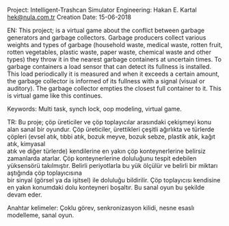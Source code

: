 Project: Intelligent-Trashcan Simulator
Engineering: Hakan E. Kartal <hek@nula.com.tr>
Creation Date: 15-06-2018

EN: This project; is a virtual game about the conflict between garbage generators 
and garbage collectors. Garbage producers collect various weights and types of garbage 
(household waste, medical waste, rotten fruit, rotten vegetables, plastic waste, paper 
waste, chemical  waste and other types) they throw it in the  nearest garbage containers 
at uncertain times. To garbage containers a load sensor that can detect its fullness is 
installed. This load periodically it is measured and  when it exceeds a certain amount, 
the garbage collector is informed of its fullness with a signal (visual or auditory). 
The garbage collector empties the closest full container to it. This is virtual game like 
this continues.

Keywords: Multi task, synch lock, oop modeling, virtual game.

TR: Bu proje; çöp üreticiler ve çöp toplayıcılar arasındaki çekişmeyi konu alan 
sanal bir oyundur. Çöp üreticiler, ürettikleri çeşitli ağırlıkta ve türlerde çöpleri 
(evsel atık, tıbbi atık, bozuk meyve, bozuk sebze, plastik atık, kağıt atık, kimyasal  
atık ve diğer türlerde) kendilerine en yakın çöp konteynerlerine belirsiz zamanlarda
atarlar. Çöp konteynerlerine doluluğunu tespit edebilen yüksensörü takılmıştır. Belirli
periyotlarla bu yük ölçülür ve  belirli  bir  miktarı  aştığında  çöp  toplayıcısına  
bir sinyal (görsel ya da işitsel) ile doluluğu bildirilir. Çöp toplayıcısı kendisine en 
yakın konumdaki dolu konteyneri boşaltır. Bu sanal oyun bu şekilde devam eder.

Anahtar kelimeler: Çoklu görev, senkronizasyon kilidi, nesne esaslı modelleme, 
                  sanal oyun.
